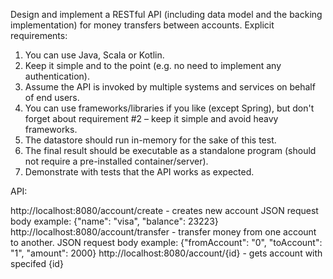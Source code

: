Design and implement a RESTful API (including data model and the backing implementation)
for money transfers between accounts.
Explicit requirements:
1. You can use Java, Scala or Kotlin.
2. Keep it simple and to the point (e.g. no need to implement any authentication).
3. Assume the API is invoked by multiple systems and services on behalf of end users.
4. You can use frameworks/libraries if you like (except Spring), but don't forget about
requirement #2 – keep it simple and avoid heavy frameworks.
5. The datastore should run in-memory for the sake of this test.
6. The final result should be executable as a standalone program (should not require
a pre-installed container/server).
7. Demonstrate with tests that the API works as expected.

API:

http://localhost:8080/account/create - creates new account
    JSON request body example: {"name": "visa", "balance": 23223}
http://localhost:8080/account/transfer - transfer money from one account to another.
    JSON request body example: {"fromAccount": "0", "toAccount": "1", "amount": 2000}
http://localhost:8080/account/{id} - gets account with specifed {id}
